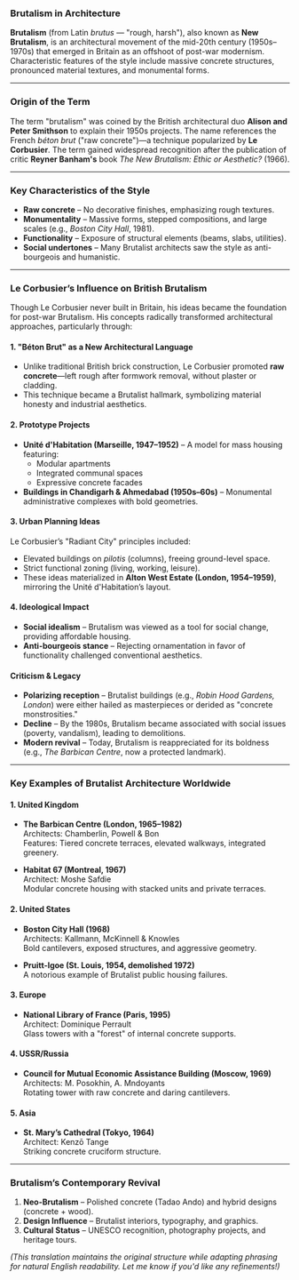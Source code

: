 ### **Brutalism in Architecture**  

**Brutalism** (from Latin *brutus* — "rough, harsh"), also known as **New Brutalism**, is an architectural movement of the mid-20th century (1950s–1970s) that emerged in Britain as an offshoot of post-war modernism. Characteristic features of the style include massive concrete structures, pronounced material textures, and monumental forms.  

---  

### **Origin of the Term**  
The term "brutalism" was coined by the British architectural duo **Alison and Peter Smithson** to explain their 1950s projects. The name references the French *béton brut* ("raw concrete")—a technique popularized by **Le Corbusier**. The term gained widespread recognition after the publication of critic **Reyner Banham's** book *The New Brutalism: Ethic or Aesthetic?* (1966).  

---  

### **Key Characteristics of the Style**  
- **Raw concrete** – No decorative finishes, emphasizing rough textures.  
- **Monumentality** – Massive forms, stepped compositions, and large scales (e.g., *Boston City Hall*, 1981).  
- **Functionality** – Exposure of structural elements (beams, slabs, utilities).  
- **Social undertones** – Many Brutalist architects saw the style as anti-bourgeois and humanistic.  

---  

### **Le Corbusier’s Influence on British Brutalism**  

Though Le Corbusier never built in Britain, his ideas became the foundation for post-war Brutalism. His concepts radically transformed architectural approaches, particularly through:  

#### **1. "Béton Brut" as a New Architectural Language**  
- Unlike traditional British brick construction, Le Corbusier promoted **raw concrete**—left rough after formwork removal, without plaster or cladding.  
- This technique became a Brutalist hallmark, symbolizing material honesty and industrial aesthetics.  

#### **2. Prototype Projects**  
- **Unité d'Habitation (Marseille, 1947–1952)** – A model for mass housing featuring:  
  - Modular apartments  
  - Integrated communal spaces  
  - Expressive concrete facades  
- **Buildings in Chandigarh & Ahmedabad (1950s–60s)** – Monumental administrative complexes with bold geometries.  

#### **3. Urban Planning Ideas**  
Le Corbusier’s "Radiant City" principles included:  
- Elevated buildings on *pilotis* (columns), freeing ground-level space.  
- Strict functional zoning (living, working, leisure).  
- These ideas materialized in **Alton West Estate (London, 1954–1959)**, mirroring the Unité d'Habitation’s layout.  

#### **4. Ideological Impact**  
- **Social idealism** – Brutalism was viewed as a tool for social change, providing affordable housing.  
- **Anti-bourgeois stance** – Rejecting ornamentation in favor of functionality challenged conventional aesthetics.  

#### **Criticism & Legacy**  
- **Polarizing reception** – Brutalist buildings (e.g., *Robin Hood Gardens, London*) were either hailed as masterpieces or derided as "concrete monstrosities."  
- **Decline** – By the 1980s, Brutalism became associated with social issues (poverty, vandalism), leading to demolitions.  
- **Modern revival** – Today, Brutalism is reappreciated for its boldness (e.g., *The Barbican Centre*, now a protected landmark).  

---  

### **Key Examples of Brutalist Architecture Worldwide**  

#### **1. United Kingdom**  
- **The Barbican Centre (London, 1965–1982)**  
  Architects: Chamberlin, Powell & Bon  
  Features: Tiered concrete terraces, elevated walkways, integrated greenery.  

- **Habitat 67 (Montreal, 1967)**  
  Architect: Moshe Safdie  
  Modular concrete housing with stacked units and private terraces.  

#### **2. United States**  
- **Boston City Hall (1968)**  
  Architects: Kallmann, McKinnell & Knowles  
  Bold cantilevers, exposed structures, and aggressive geometry.  

- **Pruitt-Igoe (St. Louis, 1954, demolished 1972)**  
  A notorious example of Brutalist public housing failures.  

#### **3. Europe**  
- **National Library of France (Paris, 1995)**  
  Architect: Dominique Perrault  
  Glass towers with a "forest" of internal concrete supports.  

#### **4. USSR/Russia**  
- **Council for Mutual Economic Assistance Building (Moscow, 1969)**  
  Architects: M. Posokhin, A. Mndoyants  
  Rotating tower with raw concrete and daring cantilevers.  

#### **5. Asia**  
- **St. Mary’s Cathedral (Tokyo, 1964)**  
  Architect: Kenzō Tange  
  Striking concrete cruciform structure.  

---  

### **Brutalism’s Contemporary Revival**  
1. **Neo-Brutalism** – Polished concrete (Tadao Ando) and hybrid designs (concrete + wood).  
2. **Design Influence** – Brutalist interiors, typography, and graphics.  
3. **Cultural Status** – UNESCO recognition, photography projects, and heritage tours.  

*(This translation maintains the original structure while adapting phrasing for natural English readability. Let me know if you'd like any refinements!)*
